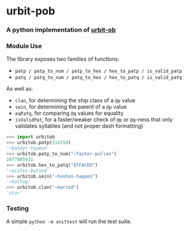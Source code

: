 # urbit-pob
### A python implementation of [urbit-ob](https://github.com/urbit/urbit-ob)

### Module Use

The library exposes two families of functions:

* `patp / patp_to_num / patp_to_hex / hex_to_patp / is_valid_patp`
* `patq / patq_to_num / patq_to_hex / hex_to_patq / is_valid_patq`

As well as:

* `clan`, for determining the ship class of a `@p` value
* `sein`, for determining the parent of a `@p` value
* `eqPatq`, for comparing `@q` values for equality
* `isValidPat`, for a faster/weaker check of `@p` or `@q`-ness that only
  validates syllables (and not proper dash formatting)


```py
>>> import urbitob
>>> urbitob.patp(314159)
'~batdyr-topmun'
>>> urbitob.patp_to_num("~faster-pollen")
2077885931
>>> urbitob.hex_to_patq("EFFACED")
'~wisfes-batsed'
>>> urbitob.sein("~hashes-happen")
'~hattug'
>>> urbitob.clan("~marzod")
'star'
```

### Testing

A simple `python -m unittest` will run the test suite.
